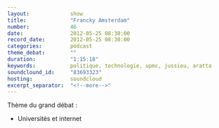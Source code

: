 ```yaml
---
layout:             show
title:              "Francky Amsterdam"
number:             46
date:               2012-05-25 08:30:00
record_date:        2012-05-25 08:30:00
categories:         podcast
theme_debat:        ""
duration:           "1:15:18"
keywords:           politique, technologie, upmc, jussieu, aratta
soundclound_id:     "83693323"
hosting:            soundcloud
excerpt_separator:  "<!--more-->"
---
```



Thème du grand débat :

- Universités et internet
